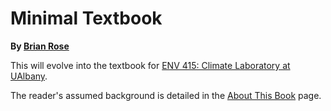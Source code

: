 ---
---

# Minimal Textbook

**By [Brian Rose][brian]**

This will evolve into the textbook for
[ENV 415: Climate Laboratory at UAlbany][env415].

The reader's assumed background is detailed in the [About This Book][about] page.

[brian]: http://www.atmos.albany.edu/facstaff/brose/index.html
[env415]: http://www.atmos.albany.edu/facstaff/brose/classes/ENV415_Spring2018/
[about]: /about_this_book
